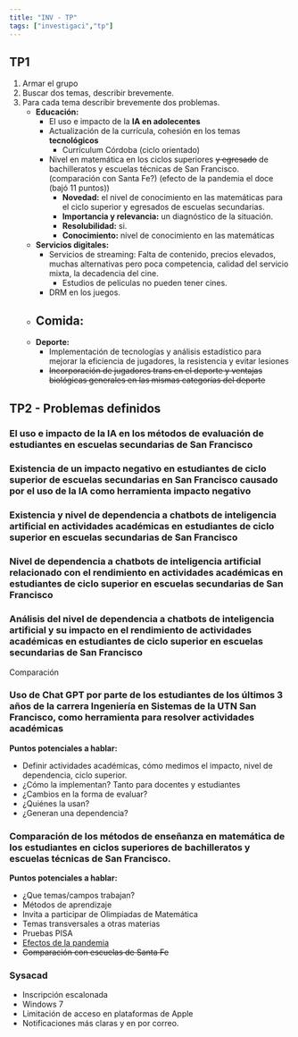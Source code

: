 ```yaml
---
title: "INV - TP"
tags: ["investigaci","tp"]
---
```

## TP1
1. Armar el grupo
2. Buscar dos temas, describir brevemente.
3. Para cada tema describir brevemente dos problemas.
	- **Educación:**
		- El uso e impacto de la **IA en adolecentes**
		- Actualización de la currícula, cohesión en los temas **tecnológicos**
			- Currículum Córdoba (ciclo orientado)
		- Nivel en matemática en los ciclos superiores ~~y egresado~~ de bachilleratos y escuelas técnicas de San Francisco. (comparación con Santa Fe?) (efecto de la pandemia el doce (bajó 11 puntos))
			- **Novedad:** el nivel de conocimiento en las matemáticas para el ciclo superior y egresados de escuelas secundarias.
			- **Importancia y relevancia:** un diagnóstico de la situación.
			- **Resolubilidad:** si.
			- **Conocimiento:** nivel de conocimiento en las matemáticas
	- **Servicios digitales:**
		- Servicios de streaming: Falta de contenido, precios elevados, muchas alternativas pero poca competencia, calidad del servicio mixta, la decadencia del cine.
			- Estudios de películas no pueden tener cines.
		- DRM en los juegos.
	- **Comida:**
		- 
	- **Deporte:**
		- Implementación de tecnologías y análisis estadístico para mejorar la eficiencia de jugadores, la resistencia y evitar lesiones
		- ~~Incorporación de jugadores trans en el deporte y ventajas biológicas generales en las mismas categorías del deporte~~
## TP2 - Problemas definidos

### El uso e impacto de la IA en los métodos de evaluación de estudiantes en escuelas secundarias de San Francisco
### Existencia de un impacto negativo en estudiantes de ciclo superior de escuelas secundarias en San Francisco causado por el uso de la IA como herramienta impacto negativo
### Existencia y nivel de dependencia a chatbots de inteligencia artificial en actividades académicas en estudiantes de ciclo superior en escuelas secundarias de San Francisco
### Nivel de dependencia a chatbots de inteligencia artificial relacionado con el rendimiento en actividades académicas en estudiantes de ciclo superior en escuelas secundarias de San Francisco
### Análisis del nivel de dependencia a chatbots de inteligencia artificial y su impacto en el rendimiento de actividades académicas en estudiantes de ciclo superior en escuelas secundarias de San Francisco

Comparación
### Uso de Chat GPT por parte de los estudiantes de los últimos 3 años de la carrera Ingeniería en Sistemas de la UTN San Francisco, como herramienta para resolver actividades académicas

**Puntos potenciales a hablar:**
- Definir actividades académicas, cómo medimos el impacto, nivel de dependencia, ciclo superior.
- ¿Cómo la implementan? Tanto para docentes y estudiantes
- ¿Cambios en la forma de evaluar?
- ¿Quiénes la usan?
- ¿Generan una dependencia?
### Comparación de los métodos de enseñanza en matemática de los estudiantes en ciclos superiores de bachilleratos y escuelas técnicas de San Francisco. 

**Puntos potenciales a hablar:**
- ¿Que temas/campos trabajan?
- Métodos de aprendizaje
- Invita a participar de Olimpiadas de Matemática
- Temas transversales a otras materias
- Pruebas PISA
- [Efectos de la pandemia](https://eldoce.tv/politica/pruebas-aprender-2022-efecto-escuela-clave-mejora-tras-pandemia_151366/)
- ~~Comparación con escuelas de Santa Fe~~

### Sysacad
- Inscripción escalonada
- Windows 7
- Limitación de acceso en plataformas de Apple
- Notificaciones más claras y en por correo.